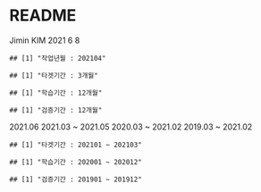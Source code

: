 README
================
Jimin KIM
2021 6 8

    ## [1] "작업년월 : 202104"

    ## [1] "타겟기간 : 3개월"

    ## [1] "학습기간 : 12개월"

    ## [1] "검증기간 : 12개월"

2021.06 2021.03 \~ 2021.05 2020.03 \~ 2021.02 2019.03 \~ 2021.02

    ## [1] "타겟기간 : 202101 ~ 202103"

    ## [1] "학습기간 : 202001 ~ 202012"

    ## [1] "검증기간 : 201901 ~ 201912"
